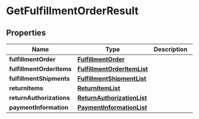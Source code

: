 # GetFulfillmentOrderResult

## Properties
Name | Type | Description | Notes
------------ | ------------- | ------------- | -------------
**fulfillmentOrder** | [**FulfillmentOrder**](FulfillmentOrder.md) |  | 
**fulfillmentOrderItems** | [**FulfillmentOrderItemList**](FulfillmentOrderItemList.md) |  | 
**fulfillmentShipments** | [**FulfillmentShipmentList**](FulfillmentShipmentList.md) |  |  [optional]
**returnItems** | [**ReturnItemList**](ReturnItemList.md) |  | 
**returnAuthorizations** | [**ReturnAuthorizationList**](ReturnAuthorizationList.md) |  | 
**paymentInformation** | [**PaymentInformationList**](PaymentInformationList.md) |  |  [optional]
